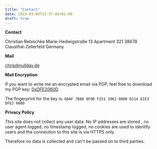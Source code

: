 ```yaml
---
title: "Contact"
date: 2019-03-08T22:37:01+01:00
draft: true
---
```


**Contact**

Christian Rebischke
Marie-Hedwigstraße 13
Apartment 321
38678 Clausthal-Zellerfeld
Germany

**Mail**

chris@nullday.de

**Mail Encryption**

If you want to write me an encrypted email via PGP, feel free to download my PGP key: [0xDFE2060D](/static/storage/pubkey.txt)

The fingerprint for the key is: `6DAF 7B80 8F9D F251 3962 0000 D214 61E3 DFE2 060D`

**Privacy Policy**

This site does not collect any user data. No IP addresses are stored , no user
agent logged, no timestamp logged, no cookies are used to identify users and
the connection to this site is via HTTPS only.

Therefore no data is collected and can't be passed on to third parties.
